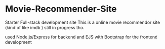 # Movie-Recommender-Site
Starter Full-stack development site
This is a online movie recommendor site (kind of like imdb ) still in progress tho. 

used Node.js/Express for backend and EJS with Bootstrap for the frontend development
